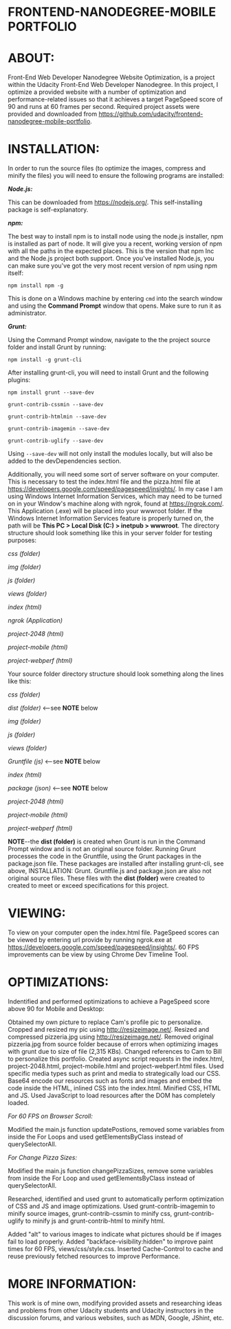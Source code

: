 # FRONTEND-NANODEGREE-MOBILE PORTFOLIO

# ABOUT:
Front-End Web Developer Nanodegree Website Optimization, is a project within the Udacity Front-End Web Developer Nanodegree.  In this project, I optimize a provided website with a number of optimization and performance-related issues so that it achieves a target PageSpeed score of 90 and runs at 60 frames per second.  Required project assets were provided and downloaded from https://github.com/udacity/frontend-nanodegree-mobile-portfolio.

# INSTALLATION:

In order to run the source files (to optimize the images, compress and minify the files) you will need to ensure the following programs are installed:

_**Node.js:**_

This can be downloaded from https://nodejs.org/.  This self-installing package is self-explanatory.

_**npm:**_

The best way to install npm is to install node using the node.js installer, npm is installed as part of node.  It will give you a recent, working version of npm with all the paths in the expected places. This is the version that npm Inc and the Node.js project both support.  Once you've installed Node.js, you can make sure you've got the very most recent version of npm using npm itself:

`npm install npm -g`

This is done on a Windows machine by entering `cmd` into the search window and using the **Command Prompt** window that opens.  Make sure to run it as administrator.

_**Grunt:**_

Using the Command Prompt window, navigate to the the project source folder and install Grunt by running:

`npm install -g grunt-cli`

After installing grunt-cli, you will need to install Grunt and the following plugins:

`npm install grunt --save-dev`

`grunt-contrib-cssmin --save-dev`

`grunt-contrib-htmlmin --save-dev`

`grunt-contrib-imagemin --save-dev`

`grunt-contrib-uglify --save-dev`

Using `--save-dev` will not only install the modules locally, but will also be added to the devDependencies section.

Additionally, you will need some sort of server software on your computer.  This is necessary to test the index.html file and the pizza.html file at https://developers.google.com/speed/pagespeed/insights/.  In my case I am using Windows Internet Information Services, which may need to be turned on in your Window's machine along with ngrok, found at https://ngrok.com/.  This Application (.exe) will be placed into your wwwroot folder.  If the Windows Internet Information Services feature is properly turned on, the path will be **This PC > Local Disk (C:) > inetpub > wwwroot**.  The directory structure should look something like this in your server folder for testing purposes:

_css (folder)_

_img (folder)_

_js (folder)_

_views (folder)_

_index (html)_

_ngrok (Application)_

_project-2048 (html)_

_project-mobile (html)_

_project-webperf (html)_

Your source folder directory structure should look something along the lines like this:

_css (folder)_

_dist (folder)_ <--see **NOTE** below

_img (folder)_

_js (folder)_

_views (folder)_

_Gruntfile (js)_ <--see **NOTE** below

_index (html)_

_package (json)_ <--see **NOTE** below

_project-2048 (html)_

_project-mobile (html)_

_project-webperf (html)_

**NOTE**--the **dist (folder)** is created when Grunt is run in the Command Prompt window and is not an original source folder.  Running
Grunt processes the code in the Gruntfile, using the Grunt packages in the package.json file.  These packages are installed after
installing grunt-cli, see above, INSTALLATION: Grunt.  Gruntfile.js and package.json are also not original source files.  These files with the **dist (folder)** were created to created to meet or exceed specifications for this project.

# VIEWING:
To view on your computer open the index.html file.  PageSpeed scores can be viewed by entering url provide by running ngrok.exe at
https://developers.google.com/speed/pagespeed/insights/.  60 FPS improvements can be view by using Chrome Dev Timeline Tool.

# OPTIMIZATIONS:
Indentified and performed optimizations to achieve a PageSpeed score above 90 for Mobile and Desktop:

Obtained my own picture to replace Cam's profile pic to personalize.
Cropped and resized my pic using http://resizeimage.net/.
Resized and compressed pizzeria.jpg using http://resizeimage.net/.
Removed original pizzeria.jpg from source folder because of errors when optimizing images with grunt due to size of file (2,315 KBs).
Changed references to Cam to Bill to personalize this portfolio.
Created async script requests in the index.html, project-2048.html, project-mobile.html and project-webperf.html files.
Used specific media types such as print and media to strategically load our CSS.
Base64 encode our resources such as fonts and images and embed the code inside the HTML, inlined CSS into the index.html.
Minified CSS, HTML and JS.
Used JavaScript to load resources after the DOM has completely loaded.

_For 60 FPS on Browser Scroll:_

Modified the main.js function updatePostions, removed some variables from inside the For Loops and used getElementsByClass instead of querySelectorAll.

_For Change Pizza Sizes:_

Modified the main.js function changePizzaSizes, remove some variables from inside the For Loop and used getElementsByClass instead of querySelectorAll.

Researched, identified and used grunt to automatically perform optimization of CSS and JS and image optimizations.  Used
grunt-contrib-imagemin to minify source images, grunt-contrib-cssmin to minify css, grunt-contrib-uglify to minify js and
grunt-contrib-html to minify html.

Added "alt" to various images to indicate what pictures should be if images fail to load properly.
Added "backface-visibility:hidden" to improve paint times for 60 FPS, views/css/style.css.
Inserted Cache-Control to cache and reuse previously fetched resources to improve Performance.

# MORE INFORMATION:

This work is of mine own, modifying provided assets and researching ideas and problems from other Udacity students and Udacity instructors in the discussion forums, and various websites, such as MDN, Google, JShint, etc.
